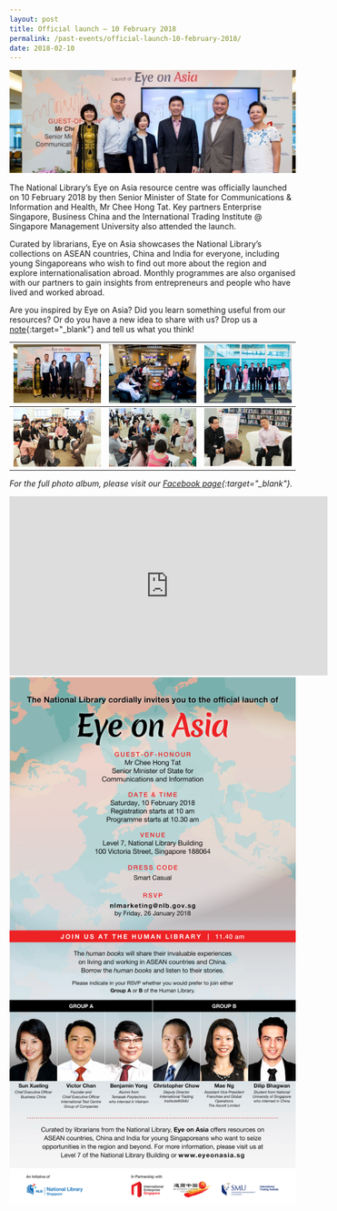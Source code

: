 ```yaml
---
layout: post
title: Official launch – 10 February 2018
permalink: /past-events/official-launch-10-february-2018/
date: 2018-02-10
---
```


<img src="\images\past-events\10-Feb-2018\10-feb-2018 banner.jpg" alt="10-feb-2018 banner" style="width:800px;" />

The National Library’s Eye on Asia resource centre was officially launched on 10 February 2018 by then Senior Minister of State for Communications & Information and Health, Mr Chee Hong Tat. Key partners Enterprise Singapore, Business China and the International Trading Institute @ Singapore Management University also attended the launch.

Curated by librarians, Eye on Asia showcases the National Library’s collections on ASEAN countries, China and India for everyone, including young Singaporeans who wish to find out more about the region and explore internationalisation abroad. Monthly programmes are also organised with our partners to gain insights from entrepreneurs and people who have lived and worked abroad.

Are you inspired by Eye on Asia? Did you learn something useful from our resources? Or do you have a new idea to share with us? Drop us a [note](http://www.eyeonasia.sg/contact/){:target="_blank"} and tell us what you think!

| <a href="\images\past-events\10-Feb-2018\EOA-Launch-1.jpg"><img src="\images\past-events\10-Feb-2018\EOA-Launch-1.jpg" style="width:250px;" /></a> | <a href="\images\past-events\10-Feb-2018\EOA-Launch-2.jpg"><img src="\images\past-events\10-Feb-2018\EOA-Launch-2.jpg" style="width:250px;" /></a> | <a href="\images\past-events\10-Feb-2018\EOA-Launch-3.jpg"><img src="\images\past-events\10-Feb-2018\EOA-Launch-3.jpg" style="width:250px;" /></a> |
| ------------------------------------------------------------ | ------------------------------------------------------------ | ------------------------------------------------------------ |
| <a href="\images\past-events\10-Feb-2018\EOA-Launch-4.jpg"><img src="\images\past-events\10-Feb-2018\EOA-Launch-4.jpg" style="width:250px;" /></a> | <a href="\images\past-events\10-Feb-2018\EOA-Launch-5.jpg"><img src="\images\past-events\10-Feb-2018\EOA-Launch-5.jpg" style="width:250px;" /></a> | <a href="\images\past-events\10-Feb-2018\EOA-Launch-6.jpg"><img src="\images\past-events\10-Feb-2018\EOA-Launch-6.jpg" style="width:250px;" /></a> |

*For the full photo album, please visit our [Facebook page](https://www.facebook.com/pg/NationalLibrarySG/photos/?tab=album&album_id=1860285433995034){:target="_blank"}.*

<div class="bp-youtube">
<iframe width="560" height="315" src="https://www.youtube.com/embed/NJ7E1hiUCCo" frameborder="0" allow="accelerometer; autoplay; encrypted-media; gyroscope; picture-in-picture" allowfullscreen></iframe>
</div>

<img src="\images\past-events\10-Feb-2018\EyeonAsia-Launch-10-Feb-2018-EDM-Invite.jpg" style="width:650px;" />